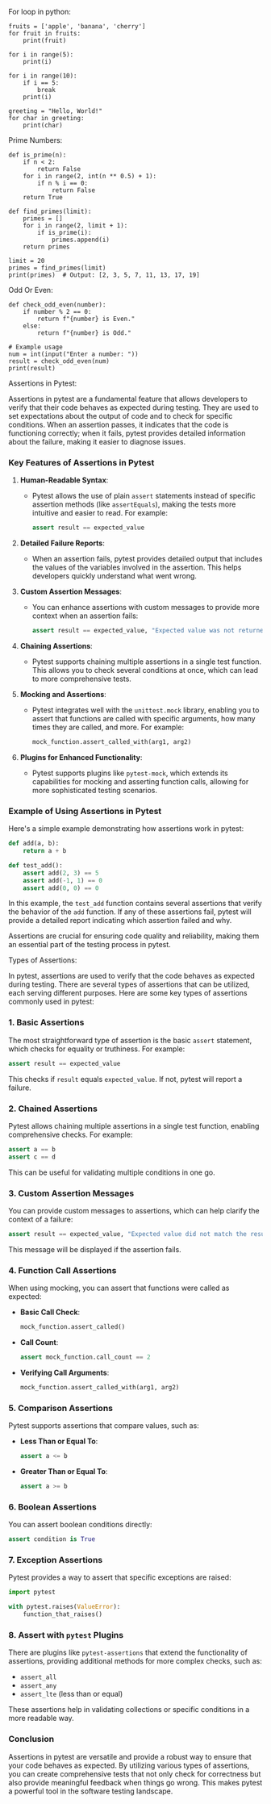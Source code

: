 For loop in python:
```
fruits = ['apple', 'banana', 'cherry']
for fruit in fruits:
    print(fruit)
```

```
for i in range(5):
    print(i)
```
```
for i in range(10):
    if i == 5:
        break
    print(i)
```

```
greeting = "Hello, World!"
for char in greeting:
    print(char)
```

Prime Numbers:
```
def is_prime(n):
    if n < 2:
        return False
    for i in range(2, int(n ** 0.5) + 1):
        if n % i == 0:
            return False
    return True

def find_primes(limit):
    primes = []
    for i in range(2, limit + 1):
        if is_prime(i):
            primes.append(i)
    return primes

limit = 20
primes = find_primes(limit)
print(primes)  # Output: [2, 3, 5, 7, 11, 13, 17, 19]
```

Odd Or Even:
```
def check_odd_even(number):
    if number % 2 == 0:
        return f"{number} is Even."
    else:
        return f"{number} is Odd."

# Example usage
num = int(input("Enter a number: "))
result = check_odd_even(num)
print(result)
```

Assertions in Pytest:

Assertions in pytest are a fundamental feature that allows developers to verify that their code behaves as expected during testing. They are used to set expectations about the output of code and to check for specific conditions. When an assertion passes, it indicates that the code is functioning correctly; when it fails, pytest provides detailed information about the failure, making it easier to diagnose issues.

### Key Features of Assertions in Pytest

1. **Human-Readable Syntax**:
   - Pytest allows the use of plain `assert` statements instead of specific assertion methods (like `assertEquals`), making the tests more intuitive and easier to read. For example:
     ```python
     assert result == expected_value
     ```

2. **Detailed Failure Reports**:
   - When an assertion fails, pytest provides detailed output that includes the values of the variables involved in the assertion. This helps developers quickly understand what went wrong.

3. **Custom Assertion Messages**:
   - You can enhance assertions with custom messages to provide more context when an assertion fails:
     ```python
     assert result == expected_value, "Expected value was not returned"
     ```

4. **Chaining Assertions**:
   - Pytest supports chaining multiple assertions in a single test function. This allows you to check several conditions at once, which can lead to more comprehensive tests.

5. **Mocking and Assertions**:
   - Pytest integrates well with the `unittest.mock` library, enabling you to assert that functions are called with specific arguments, how many times they are called, and more. For example:
     ```python
     mock_function.assert_called_with(arg1, arg2)
     ```

6. **Plugins for Enhanced Functionality**:
   - Pytest supports plugins like `pytest-mock`, which extends its capabilities for mocking and asserting function calls, allowing for more sophisticated testing scenarios.

### Example of Using Assertions in Pytest

Here's a simple example demonstrating how assertions work in pytest:

```python
def add(a, b):
    return a + b

def test_add():
    assert add(2, 3) == 5
    assert add(-1, 1) == 0
    assert add(0, 0) == 0
```

In this example, the `test_add` function contains several assertions that verify the behavior of the `add` function. If any of these assertions fail, pytest will provide a detailed report indicating which assertion failed and why.

Assertions are crucial for ensuring code quality and reliability, making them an essential part of the testing process in pytest.

Types of Assertions:

In pytest, assertions are used to verify that the code behaves as expected during testing. There are several types of assertions that can be utilized, each serving different purposes. Here are some key types of assertions commonly used in pytest:

### 1. Basic Assertions
The most straightforward type of assertion is the basic `assert` statement, which checks for equality or truthiness. For example:
```python
assert result == expected_value
```
This checks if `result` equals `expected_value`. If not, pytest will report a failure.

### 2. Chained Assertions
Pytest allows chaining multiple assertions in a single test function, enabling comprehensive checks. For example:
```python
assert a == b
assert c == d
```
This can be useful for validating multiple conditions in one go.

### 3. Custom Assertion Messages
You can provide custom messages to assertions, which can help clarify the context of a failure:
```python
assert result == expected_value, "Expected value did not match the result"
```
This message will be displayed if the assertion fails.

### 4. Function Call Assertions
When using mocking, you can assert that functions were called as expected:
- **Basic Call Check**: 
  ```python
  mock_function.assert_called()
  ```
- **Call Count**: 
  ```python
  assert mock_function.call_count == 2
  ```
- **Verifying Call Arguments**: 
  ```python
  mock_function.assert_called_with(arg1, arg2)
  ```

### 5. Comparison Assertions
Pytest supports assertions that compare values, such as:
- **Less Than or Equal To**:
  ```python
  assert a <= b
  ```
- **Greater Than or Equal To**:
  ```python
  assert a >= b
  ```

### 6. Boolean Assertions
You can assert boolean conditions directly:
```python
assert condition is True
```

### 7. Exception Assertions
Pytest provides a way to assert that specific exceptions are raised:
```python
import pytest

with pytest.raises(ValueError):
    function_that_raises()
```

### 8. Assert with `pytest` Plugins
There are plugins like `pytest-assertions` that extend the functionality of assertions, providing additional methods for more complex checks, such as:
- `assert_all`
- `assert_any`
- `assert_lte` (less than or equal)

These assertions help in validating collections or specific conditions in a more readable way.

### Conclusion
Assertions in pytest are versatile and provide a robust way to ensure that your code behaves as expected. By utilizing various types of assertions, you can create comprehensive tests that not only check for correctness but also provide meaningful feedback when things go wrong. This makes pytest a powerful tool in the software testing landscape.
